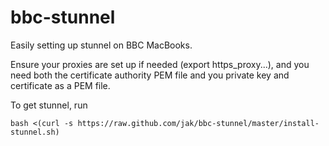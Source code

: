 bbc-stunnel
===========

Easily setting up stunnel on BBC MacBooks.

Ensure your proxies are set up if needed (export https_proxy...), and you need both the certificate authority PEM file
and you private key and certificate as a PEM file.

To get stunnel, run

    bash <(curl -s https://raw.github.com/jak/bbc-stunnel/master/install-stunnel.sh)

